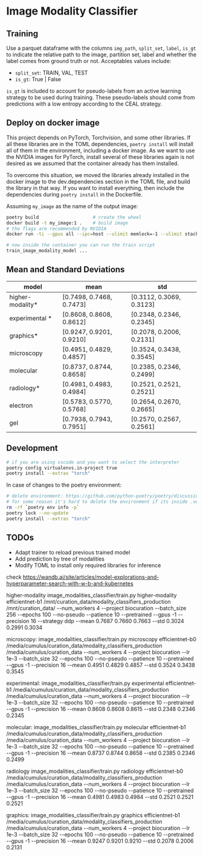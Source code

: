 # Image Modality Classifier

## Training

Use a parquet dataframe with the columns `img_path`, `split_set`, `label`, `is_gt` to indicate the relative path to the image, partition set, label and whether the label comes from ground truth or not. Acceptables values include:

- `split_set`: TRAIN, VAL, TEST
- `is_gt`: True | False

`is_gt` is included to account for pseudo-labels from an active learning
strategy to be used during training. These pseudo-labels should come from
predictions with a low entropy according to the CEAL strategy.

## Deploy on docker image

This project depends on PyTorch, Torchvision, and some other libraries. If all
these libraries are in the TOML dependencies, `poetry install` will install all
of them in the environment, including a docker image. As we want to use the
NVIDIA images for PyTorch, install several of these libraries again is not
desired as we assumed that the container already has them installed.

To overcome this situation, we moved the libraries already installed in the
docker image to the dev.dependencies section in the TOML file, and build the
library in that way. If you want to install everything, then include the
dependencies during `poetry install` in the Dockerfile.

Assuming `my_image` as the name of the output image:

```bash
poetry build                    # create the wheel
docker build -t my_image:1 .    # build image
# the flags are recommended by NVIDIA
docker run -ti --gpus all --ipc=host --ulimit memlock=-1 --ulimit stack=67108864 my_image:1

# now inside the container you can run the train script
train_image_modality_model ...
```

## Mean and Standard Deviations

| model             | mean                     | std                      |
| ----------------- | ------------------------ | ------------------------ |
| higher-modality\* | [0.7498, 0.7468, 0.7473] | [0.3112, 0.3069, 0.3123] |
| experimental \*   | [0.8608, 0.8608, 0.8612] | [0.2348, 0.2346, 0.2345] |
| graphics\*        | [0.9247, 0.9201, 0.9210] | [0.2078, 0.2006, 0.2131] |
| microscopy        | [0.4951, 0.4829, 0.4857] | [0.3524, 0.3438, 0.3545] |
| molecular         | [0.8737, 0.8744, 0.8658] | [0.2385, 0.2346, 0.2499] |
| radiology\*       | [0.4981, 0.4983, 0.4984] | [0.2521, 0.2521, 0.2521] |
| electron          | [0.5783, 0.5770, 0.5768] | [0.2654, 0.2670, 0.2665] |
| gel               | [0.7938, 0.7943, 0.7951] | [0.2570, 0.2567, 0.2561] |

## Development

```bash
# if you are using vscode and you want to select the interpreter
poetry config virtualenvs.in-project true
poetry install --extras "torch"
```

In case of changes to the poetry environment:

```bash
# delete environment: https://github.com/python-poetry/poetry/discussions/3690
# for some reason it's hard to delete the environment if its inside .venv
rm -rf `poetry env info -p`
poetry lock --no-update
poetry install --extras "torch"
```

## TODOs

- Adapt trainer to reload previous trained model
- Add prediction by tree of modalities
- Modify TOML to install only required libraries for inference

check
https://wandb.ai/site/articles/model-explorations-and-hyperparameter-search-with-w-b-and-kubernetes

higher-modality
image_modalities_classifier/train.py higher-modality efficientnet-b1 /mnt/curation_data/modality_classifiers_production /mnt/curation_data/ --num_workers 4 --project biocuration --batch_size 256 --epochs 100 --no-pseudo --patience 10 --pretrained --gpus -1 --precision 16 --strategy ddp --mean 0.7687 0.7660 0.7663 --std 0.3024 0.2991 0.3034

microscopy:
image_modalities_classifier/train.py microscopy efficientnet-b0 /media/cumulus/curation_data/modality_classifiers_production /media/cumulus/curation_data --num_workers 4 --project biocuration --lr 1e-3 --batch_size 32 --epochs 100 --no-pseudo --patience 10 --pretrained --gpus -1 --precision 16 --mean 0.4951 0.4829 0.4857 --std 0.3524 0.3438 0.3545

experimental:
image_modalities_classifier/train.py experimental efficientnet-b1 /media/cumulus/curation_data/modality_classifiers_production /media/cumulus/curation_data --num_workers 4 --project biocuration --lr 1e-3 --batch_size 32 --epochs 100 --no-pseudo --patience 10 --pretrained --gpus -1 --precision 16 --mean 0.8608 0.8608 0.8615 --std 0.2348 0.2346 0.2345

molecular:
image_modalities_classifier/train.py molecular efficientnet-b1 /media/cumulus/curation_data/modality_classifiers_production /media/cumulus/curation_data --num_workers 4 --project biocuration --lr 1e-3 --batch_size 32 --epochs 100 --no-pseudo --patience 10 --pretrained --gpus -1 --precision 16 --mean 0.8737 0.8744 0.8658 --std 0.2385 0.2346 0.2499

radiology
image_modalities_classifier/train.py radiology efficientnet-b0 /media/cumulus/curation_data/modality_classifiers_production /media/cumulus/curation_data --num_workers 4 --project biocuration --lr 1e-3 --batch_size 32 --epochs 100 --no-pseudo --patience 10 --pretrained --gpus -1 --precision 16 --mean 0.4981 0.4983 0.4984 --std 0.2521 0.2521 0.2521

graphics:
image_modalities_classifier/train.py graphics efficientnet-b1 /media/cumulus/curation_data/modality_classifiers_production /media/cumulus/curation_data --num_workers 4 --project biocuration --lr 1e-3 --batch_size 32 --epochs 100 --no-pseudo --patience 10 --pretrained --gpus -1 --precision 16 --mean 0.9247 0.9201 0.9210 --std 0.2078 0.2006 0.2131

